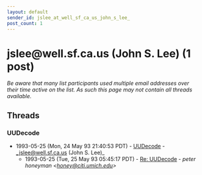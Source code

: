 ```yaml
---
layout: default
sender_id: jslee_at_well_sf_ca_us_john_s_lee_
post_count: 1
---
```


# jslee<span>@</span>well.sf.ca.us (John S. Lee) (1 post)

_Be aware that many list participants used multiple email addresses over their time active on the list. As such this page may not contain all threads available._

## Threads

### UUDecode
+ 1993-05-25 (Mon, 24 May 93 21:40:53 PDT) - [UUDecode](/archive/1993/05/bcc0046137b3e4f5fcd9f1b6704214bd1e3ce0add017c19935531b994165b11f) - _jslee@well.sf.ca.us (John S. Lee)_
  + 1993-05-25 (Tue, 25 May 93 05:45:17 PDT) - [Re: UUDecode](/archive/1993/05/781d10fe5724569dd6d7f4858c434649da5880e4fe303138e4a9f80a310ee0e6) - _peter honeyman \<honey@citi.umich.edu\>_

